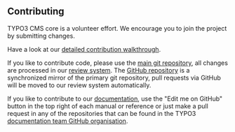 Contributing
------------

TYPO3 CMS core is a volunteer effort. We encourage you to join the project by submitting changes.

Have a look at our [detailed contribution walkthrough][1].

If you like to contribute code, please use the [main git repository][2], all changes are
 processed in our [review system][3]. The [GitHub repository][4] is a synchronized
 mirror of the primary git repository, pull requests via GitHub will be moved to our review system automatically.

If you like to contribute to our [documentation][5], use the "Edit me on GitHub" button
 in the top right of each manual or reference or just make a pull request in any of the repositories
 that can be found in the TYPO3 [documentation team GitHub organisation][6].

[1]: https://docs.typo3.org/core-contribution
[2]: https://git.typo3.org/Packages/TYPO3.CMS.git
[3]: https://review.typo3.org/#/q/project:Packages/TYPO3.CMS,n,z
[4]: https://github.com/typo3/typo3
[5]: https://docs.typo3.org
[6]: https://github.com/TYPO3-Documentation
